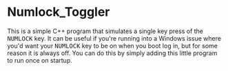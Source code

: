 # Numlock_Toggler
 
This is a simple C++ program that simulates a single key press of the <kbd>NUMLOCK</kbd> key. It can be useful if you're running into a Windows issue where you'd want your <kbd>NUMLOCK</kbd> key to be on when you boot log in, but for some reason it is always off. You can do this by simply adding this little program to run once on startup.